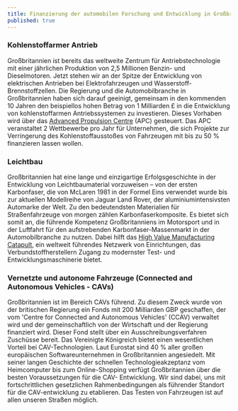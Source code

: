```yaml
---
title: Finanzierung der automobilen Forschung und Entwicklung in Großbritannien
published: true
---
```


### Kohlenstoffarmer Antrieb

Großbritannien ist bereits das weltweite Zentrum für Antriebstechnologie mit einer jährlichen Produktion von 2,5 Millionen Benzin- und Dieselmotoren. Jetzt stehen wir an der Spitze der Entwicklung von elektrischen Antrieben bei Elektrofahrzeugen und Wasserstoff-Brennstoffzellen. Die Regierung und die Automobilbranche in Großbritannien haben sich darauf geeinigt, gemeinsam in den kommenden 10 Jahren den beispiellos hohen Betrag von 1 Milliarden £ in die Entwicklung von kohlenstoffarmen Antriebssystemen zu investieren. Dieses Vorhaben wird über das [Advanced Propulsion Centre](http://www.apcuk.co.uk/) (APC) gesteuert. Das APC veranstaltet 2 Wettbewerbe pro Jahr für Unternehmen, die sich Projekte zur Verringerung des Kohlenstoffausstoßes von Fahrzeugen mit bis zu 50 % finanzieren lassen wollen.

### Leichtbau

Großbritannien hat eine lange und einzigartige Erfolgsgeschichte in der Entwicklung von Leichtbaumaterial vorzuweisen – von der ersten Karbonfaser, die von McLaren 1981 in der Formel Eins verwendet wurde bis zur aktuellen Modellreihe von Jaguar Land Rover, der aluminiumintensivsten Automarke der Welt. Zu den bedeutendsten Materialien für Straßenfahrzeuge von morgen zählen Karbonfaserkomposite. Es bietet sich somit an, die führende Kompetenz Großbritanniens im Motorsport und in der Luftfahrt für den aufstrebenden Karbonfaser-Massenmarkt in der Automobilbranche zu nutzen. Dabei hilft das [High Value Manufacturing Catapult](https://hvm.catapult.org.uk/), ein weltweit führendes Netzwerk von Einrichtungen, das Verbundstoffherstellern Zugang zu modernster Test- und Entwicklungsmaschinerie bietet.

### Vernetzte und autonome Fahrzeuge (Connected and Autonomous Vehicles - CAVs)

Großbritannien ist im Bereich CAVs führend. Zu diesem Zweck wurde von der britischen Regierung ein Fonds mit 200 Milliarden GBP geschaffen, der vom 'Centre for Connected and Autonomous Vehicles' (CCAV) verwaltet wird und der gemeinschaftlich von der Wirtschaft und der Regierung finanziert wird. Dieser Fond stellt über ein Ausschreibungsverfahren Zuschüsse bereit.  Das Vereinigte Königreich bietet einen wesentlichen Vorteil bei CAV-Technologien. Laut Eurostat sind 40 % aller großen europäischen Softwareunternehmen in Großbritannien angesiedelt. Mit seiner langen Geschichte der schnellen Technologieakzeptanz vom Heimcomputer bis zum Online-Shopping verfügt Großbritannien über die besten Voraussetzungen für die CAV- Entwicklung. Wir sind dabei, uns mit fortschrittlichen gesetzlichen Rahmenbedingungen als führender Standort für die CAV-entwicklung zu etablieren. Das Testen von Fahrzeugen ist auf allen unseren Straßen möglich.
